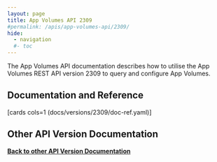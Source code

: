 ```yaml
---
layout: page
title: App Volumes API 2309
#permalink: /apis/app-volumes-api/2309/
hide:
  - navigation
  #- toc
---
```


The App Volumes API documentation describes how to utilise the App Volumes REST API version 2309 to query and configure App Volumes.

## Documentation and Reference

[cards cols=1 (docs/versions/2309/doc-ref.yaml)]

<swagger-ui src="swagger.json"/>

## Other API Version Documentation

**[Back to other API Version Documentation](../../index.md)**
